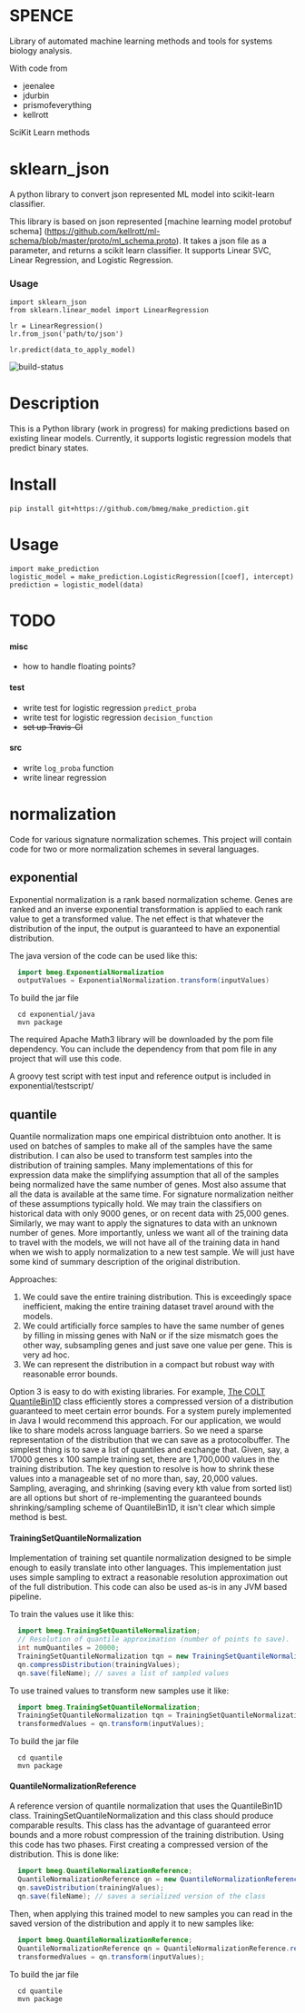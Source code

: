 SPENCE
======

Library of automated machine learning methods and tools for systems biology analysis.

With code from
 - jeenalee
 - jdurbin
 - prismofeverything
 - kellrott


SciKit Learn methods


# sklearn_json
A python library to convert json represented ML model into scikit-learn classifier.

This library is based on json represented [machine learning model protobuf schema] (https://github.com/kellrott/ml-schema/blob/master/proto/ml_schema.proto).
It takes a json file as a parameter, and returns a scikit learn classifier. It supports Linear SVC, Linear Regression, and Logistic Regression.

### Usage
```
import sklearn_json
from sklearn.linear_model import LinearRegression

lr = LinearRegression()
lr.from_json('path/to/json')

lr.predict(data_to_apply_model)
```


![build-status](https://travis-ci.org/bmeg/make_prediction.svg)
# Description
This is a Python library (work in progress) for making predictions based on existing linear models. Currently, it supports logistic regression models that predict binary states.

# Install
`pip install git+https://github.com/bmeg/make_prediction.git`

# Usage
```
import make_prediction
logistic_model = make_prediction.LogisticRegression([coef], intercept)
prediction = logistic_model(data)
```
# TODO
#### misc
- how to handle floating points?

#### test
- write test for logistic regression `predict_proba`
- write test for logistic regression `decision_function`
- ~~set up Travis-CI~~

#### src
- write `log_proba` function
- write linear regression




# normalization
Code for various signature normalization schemes.  This project will contain code for two or more normalization schemes in several languages.  

## exponential
Exponential normalization is a rank based normalization scheme.  Genes are ranked and an inverse exponential transformation is applied to each rank value to get a transformed value.  The net effect is that whatever the distribution of the input, the output is guaranteed to have an exponential distribution. 

The java version of the code can be used like this: 

```java
  import bmeg.ExponentialNormalization
  outputValues = ExponentialNormalization.transform(inputValues)
```

To build the jar file 
```
  cd exponential/java
  mvn package
```
  
The required Apache Math3 library will be downloaded by the pom file dependency.  You can include the dependency 
from that pom file in any project that will use this code.  

A groovy test script with test input and reference output is included in exponential/testscript/

## quantile

Quantile normalization maps one empirical distribtuion onto another. It is used on batches of samples to make all of the samples have the same distribution.  I can also be used to transform test samples into the distribution of training samples.  Many implementations of this for expression data make the simplifying assumption that all of the samples being normalized have the same number of genes.   Most also assume that all the data is available at the same time.   For signature normalization neither of these assumptions typically hold.   We may train the classifiers on historical data with only 9000 genes, or on recent data with 25,000 genes.  Similarly, we may want to apply the signatures to data with an unknown number of genes.  More importantly, unless we want all of the training data to travel with the models, we will not have all of the training data in hand when we wish to apply normalization to a new test sample.  We will just have some kind of summary description of the original distribution. 

Approaches:

1. We could save the entire training distribution.  This is exceedingly space inefficient, making the entire
	training dataset travel around with the models. 
2. We could artificially force samples to have the same number of genes by filling in missing genes with NaN or if the size mismatch goes the other way, subsampling genes and just save one value per gene.  This is very ad hoc.  
3. We can represent the distribution in a compact but robust way with reasonable error bounds. 

Option 3 is easy to do with existing libraries.  For example, [The COLT QuantileBin1D](https://dst.lbl.gov/ACSSoftware/colt/api/hep/aida/bin/QuantileBin1D.html) class efficiently stores a compressed version of a distribution guaranteed to meet certain error bounds.   For a system purely implemented in Java I would recommend this approach.   For our application, we would like to share models across language barriers.  So we need a sparse representation of the distribution that we can save as a protocolbuffer.  The simplest thing is to save a list of quantiles and exchange that.  Given, say, a 17000 genes x 100 sample training set, there are 1,700,000 values in the training
distribution.  The key question to resolve is how to shrink these values into a manageable set of no more than, say, 20,000 values. Sampling, averaging, and shrinking (saving every kth value from sorted list) are all options but short of re-implementing the guaranteed bounds shrinking/sampling scheme of QuantileBin1D, it isn't clear which simple method is best.  
 
#### TrainingSetQuantileNormalization

Implementation of training set quantile normalization designed to be simple enough to easily translate into other languages.  This implementation just uses simple sampling to extract a reasonable resolution approximation out of the full distribution. This code can also be used as-is in any JVM based pipeline.   

To train the values use it like this:

```java
  import bmeg.TrainingSetQuantileNormalization;
  // Resolution of quantile approximation (number of points to save).  
  int numQuantiles = 20000; 
  TrainingSetQuantileNormalization tqn = new TrainingSetQuantileNormalization(numQuantiles);
  qn.compressDistribution(trainingValues);
  qn.save(fileName); // saves a list of sampled values
```

To use trained values to transform new samples use it like:

```java
  import bmeg.TrainingSetQuantileNormalization;
  TrainingSetQuantileNormalization tqn = TrainingSetQuantileNormalization.read(fileName);
  transformedValues = qn.transform(inputValues);
```

To build the jar file 
```
  cd quantile
  mvn package
```

 

#### QuantileNormalizationReference

A reference version of quantile normalization that uses the QuantileBin1D class. TrainingSetQuantileNormalization and this class should produce comparable results.  This class has the advantage of guaranteed error bounds and a more robust compression of the training distribution.  Using this code has two phases.  First creating a compressed version of the distribution.  This is done like:

```java
  import bmeg.QuantileNormalizationReference;
  QuantileNormalizationReference qn = new QuantileNormalizationReference();
  qn.saveDistribution(trainingValues);
  qn.save(fileName); // saves a serialized version of the class
```
Then, when applying this trained model to new samples you can read in the saved version of the distribution
and apply it to new samples like:

```java
  import bmeg.QuantileNormalizationReference;
  QuantileNormalizationReference qn = QuantileNormalizationReference.read(fileName);
  transformedValues = qn.transform(inputValues);
```

To build the jar file 
```
  cd quantile
  mvn package
```
